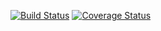 [![Build Status](https://travis-ci.org/jekys13/http-client.svg?branch=master)](https://travis-ci.org/jekys13/http-client)
[![Coverage Status](https://coveralls.io/repos/github/jekys13/http-client/badge.svg)](https://coveralls.io/github/jekys13/http-client)